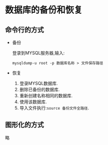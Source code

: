 # 数据库的备份和恢复

## 命令行的方式

- 备份

  登录到MYSQL服务器,输入: 

  ```shell
  mysqldump-u root -p 数据库名称 > 文件保存路径
  ```

  

- 恢复

  1. 登录MYSQL数据库.
  2. 删除已备份的数据库.
  3. 重新创建名称相同的数据库.
  4. 使用该数据库.
  5. 导入文件执行:`source 备份文件全路径`.

  

## 图形化的方式

略

